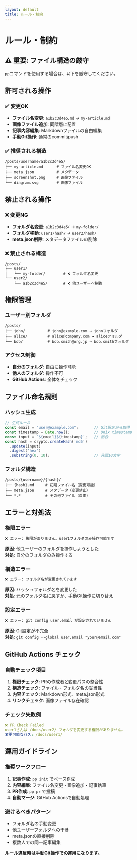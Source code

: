 ```yaml
---
layout: default
title: ルール・制約
---
```


# ルール・制約

## ⚠️ 重要: ファイル構造の厳守

`pp`コマンドを使用する場合は、以下を厳守してください。

## 許可される操作

### ✅ 変更OK

- **ファイル名変更**: `a1b2c3d4e5.md` → `my-article.md`
- **画像ファイル追加**: 同階層に配置
- **記事内容編集**: Markdownファイルの自由編集
- **手動Git操作**: 通常のcommit/push

### ✅ 推奨される構造

```
/posts/username/a1b2c3d4e5/
├── my-article.md      # ファイル名変更OK
├── meta.json          # メタデータ
├── screenshot.png     # 画像ファイル
└── diagram.svg        # 画像ファイル
```

## 禁止される操作

### ❌ 変更NG

- **フォルダ名変更**: `a1b2c3d4e5/` → `my-folder/`
- **フォルダ移動**: `user1/hash/` → `user2/hash/`
- **meta.json削除**: メタデータファイルの削除

### ❌ 禁止される構造

```
/posts/
├── user1/
│   └── my-folder/        # ❌ フォルダ名変更
└── user2/
    └── a1b2c3d4e5/       # ❌ 他ユーザーへ移動
```

## 権限管理

### ユーザー別フォルダ

```
/posts/
├── john/          # john@example.com → johnフォルダ
├── alice/         # alice@company.com → aliceフォルダ
└── bob/           # bob.smith@org.jp → bob.smithフォルダ
```

### アクセス制御

- **自分のフォルダ**: 自由に操作可能
- **他人のフォルダ**: 操作不可
- **GitHub Actions**: 全体をチェック

## ファイル命名規則

### ハッシュ生成

```javascript
// 生成ルール
const email = "user@example.com";       // Git設定から取得
const timestamp = Date.now();           // Unix timestamp
const input = `${email}${timestamp}`;   // 結合
const hash = crypto.createHash('md5')
  .update(input)
  .digest('hex')
  .substring(0, 10);                    // 先頭10文字
```

### フォルダ構造

```
/posts/{username}/{hash}/
├── {hash}.md     # 初期ファイル名（変更可能）
├── meta.json     # メタデータ（変更禁止）
└── *.*           # その他ファイル（自由）
```

## エラーと対処法

### 権限エラー

```bash
❌ エラー: 権限がありません。user1フォルダのみ操作可能です
```

**原因**: 他ユーザーのフォルダを操作しようとした  
**対処**: 自分のフォルダのみ操作する

### 構造エラー

```bash
❌ エラー: フォルダ名が変更されています
```

**原因**: ハッシュフォルダ名を変更した  
**対処**: 元のフォルダ名に戻すか、手動Git操作に切り替え

### 設定エラー

```bash
❌ エラー: git config user.email が設定されていません
```

**原因**: Git設定が不完全  
**対処**: `git config --global user.email "your@email.com"`

## GitHub Actions チェック

### 自動チェック項目

1. **権限チェック**: PRの作成者と変更パスの整合性
2. **構造チェック**: ファイル・フォルダ名の妥当性
3. **内容チェック**: Markdown形式、meta.json形式
4. **リンクチェック**: 画像ファイル存在確認

### チェック失敗例

```yaml
❌ PR Check Failed
user1さんは /docs/user2/ フォルダを変更する権限がありません。
変更可能なパス: /docs/user1/
```

## 運用ガイドライン

### 推奨ワークフロー

1. **記事作成**: `pp init` でベース作成
2. **内容編集**: ファイル名変更・画像追加・記事執筆
3. **PR作成**: `pp pr` で投稿
4. **自動マージ**: GitHub Actionsで自動処理

### 避けるべきパターン

- フォルダ名の手動変更
- 他ユーザーフォルダへの干渉  
- meta.jsonの直接削除
- 複数人での同一記事編集

**ルール違反時は手動Git操作での運用になります。**